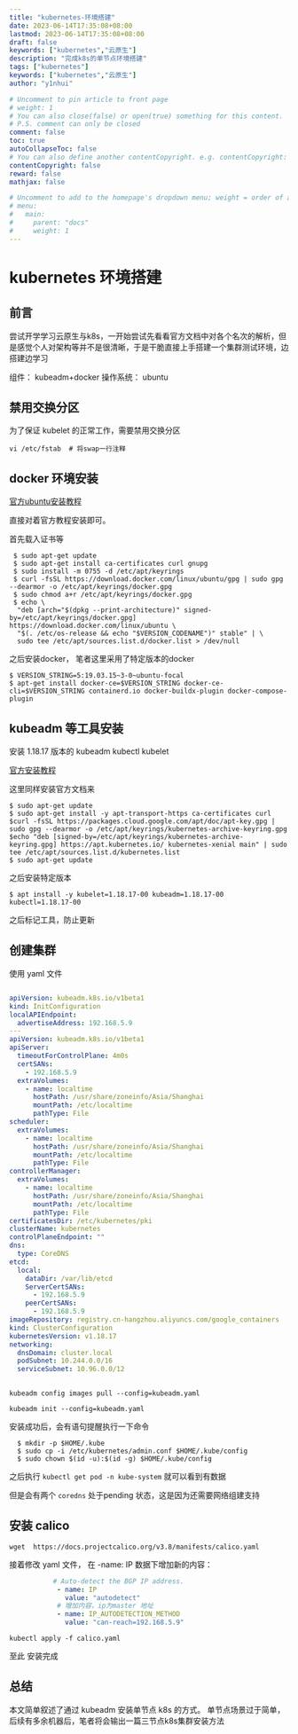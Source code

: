 ```yaml
---
title: "kubernetes-环境搭建"
date: 2023-06-14T17:35:08+08:00
lastmod: 2023-06-14T17:35:08+08:00 
draft: false
keywords: ["kubernetes","云原生"]
description: "完成k8s的单节点环境搭建"
tags: ["kubernetes"]
keywords: ["kubernetes","云原生"]
author: "y1nhui"

# Uncomment to pin article to front page
# weight: 1
# You can also close(false) or open(true) something for this content.
# P.S. comment can only be closed
comment: false
toc: true
autoCollapseToc: false
# You can also define another contentCopyright. e.g. contentCopyright: "This is another copyright."
contentCopyright: false
reward: false
mathjax: false

# Uncomment to add to the homepage's dropdown menu; weight = order of article
# menu:
#   main:
#     parent: "docs"
#     weight: 1
---
```


<!--more-->

# kubernetes 环境搭建

## 前言

尝试开学学习云原生与k8s，一开始尝试先看看官方文档中对各个名次的解析，但是感觉个人对架构等并不是很清晰，于是干脆直接上手搭建一个集群测试环境，边搭建边学习

组件： kubeadm+docker
操作系统： ubuntu

## 禁用交换分区

为了保证 kubelet 的正常工作，需要禁用交换分区

`vi /etc/fstab  # 将swap一行注释 `

## docker 环境安装

[官方ubuntu安装教程](https://docs.docker.com/engine/install/ubuntu/)

直接对着官方教程安装即可。

首先载入证书等

``` shell
 $ sudo apt-get update
 $ sudo apt-get install ca-certificates curl gnupg
 $ sudo install -m 0755 -d /etc/apt/keyrings
 $ curl -fsSL https://download.docker.com/linux/ubuntu/gpg | sudo gpg --dearmor -o /etc/apt/keyrings/docker.gpg
 $ sudo chmod a+r /etc/apt/keyrings/docker.gpg
 $ echo \
  "deb [arch="$(dpkg --print-architecture)" signed-by=/etc/apt/keyrings/docker.gpg] https://download.docker.com/linux/ubuntu \
  "$(. /etc/os-release && echo "$VERSION_CODENAME")" stable" | \
  sudo tee /etc/apt/sources.list.d/docker.list > /dev/null
```

之后安装docker， 笔者这里采用了特定版本的docker

``` shell
$ VERSION_STRING=5:19.03.15~3-0~ubuntu-focal
$ apt-get install docker-ce=$VERSION_STRING docker-ce-cli=$VERSION_STRING containerd.io docker-buildx-plugin docker-compose-plugin
```

## kubeadm 等工具安装

安装 1.18.17 版本的 kubeadm kubectl kubelet

[官方安装教程](https://kubernetes.io/zh-cn/docs/setup/production-environment/tools/kubeadm/install-kubeadm/)

这里同样安装官方文档来

``` shell
$ sudo apt-get update
$ sudo apt-get install -y apt-transport-https ca-certificates curl
$curl -fsSL https://packages.cloud.google.com/apt/doc/apt-key.gpg | sudo gpg --dearmor -o /etc/apt/keyrings/kubernetes-archive-keyring.gpg
$echo "deb [signed-by=/etc/apt/keyrings/kubernetes-archive-keyring.gpg] https://apt.kubernetes.io/ kubernetes-xenial main" | sudo tee /etc/apt/sources.list.d/kubernetes.list
$ sudo apt-get update
```

之后安装特定版本

``` shell
$ apt install -y kubelet=1.18.17-00 kubeadm=1.18.17-00 kubectl=1.18.17-00
```

之后标记工具，防止更新

## 创建集群

使用 yaml 文件

``` yaml

apiVersion: kubeadm.k8s.io/v1beta1
kind: InitConfiguration
localAPIEndpoint:
  advertiseAddress: 192.168.5.9
---
apiVersion: kubeadm.k8s.io/v1beta1
apiServer:
  timeoutForControlPlane: 4m0s
  certSANs:
    - 192.168.5.9
  extraVolumes:
    - name: localtime
      hostPath: /usr/share/zoneinfo/Asia/Shanghai
      mountPath: /etc/localtime
      pathType: File
scheduler:
  extraVolumes:
    - name: localtime
      hostPath: /usr/share/zoneinfo/Asia/Shanghai
      mountPath: /etc/localtime
      pathType: File
controllerManager:
  extraVolumes:
    - name: localtime
      hostPath: /usr/share/zoneinfo/Asia/Shanghai
      mountPath: /etc/localtime
      pathType: File
certificatesDir: /etc/kubernetes/pki
clusterName: kubernetes
controlPlaneEndpoint: ""
dns:
  type: CoreDNS
etcd:
  local:
    dataDir: /var/lib/etcd
    ServerCertSANs:
      - 192.168.5.9
    peerCertSANs:
      - 192.168.5.9
imageRepository: registry.cn-hangzhou.aliyuncs.com/google_containers
kind: ClusterConfiguration
kubernetesVersion: v1.18.17
networking:
  dnsDomain: cluster.local
  podSubnet: 10.244.0.0/16
  serviceSubnet: 10.96.0.0/12
   
```
`kubeadm config images pull --config=kubeadm.yaml`

`kubeadm init --config=kubeadm.yaml`

安装成功后，会有语句提醒执行一下命令
``` shell 
  $ mkdir -p $HOME/.kube
  $ sudo cp -i /etc/kubernetes/admin.conf $HOME/.kube/config
  $ sudo chown $(id -u):$(id -g) $HOME/.kube/config
```
之后执行 ` kubectl get pod -n kube-system ` 就可以看到有数据

但是会有两个 `coredns` 处于pending 状态，这是因为还需要网络组建支持

## 安装 calico

`wget  https://docs.projectcalico.org/v3.8/manifests/calico.yaml`

接着修改 yaml 文件， 在 -name: IP 数据下增加新的内容：
``` yaml
           # Auto-detect the BGP IP address.
            - name: IP
              value: "autodetect"
            # 增加内容，ip为master 地址
            - name: IP_AUTODETECTION_METHOD
              value: "can-reach=192.168.5.9"
```

`kubectl apply -f calico.yaml`

至此 安装完成

##  总结

本文简单叙述了通过 kubeadm 安装单节点 k8s 的方式。
单节点场景过于简单，后续有多余机器后，笔者将会输出一篇三节点k8s集群安装方法
